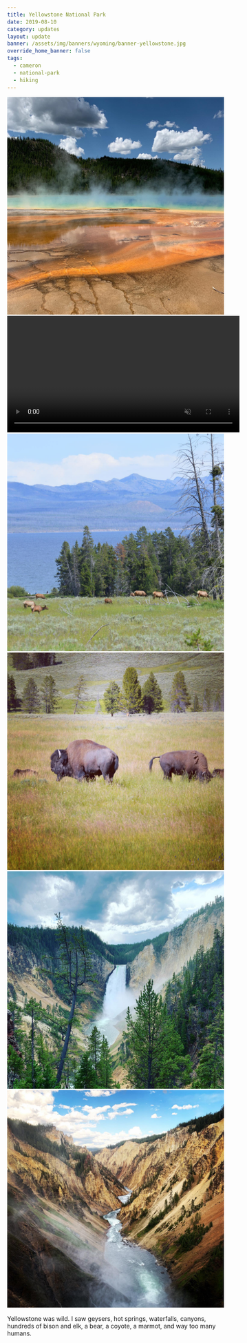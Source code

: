 ```yaml
---
title: Yellowstone National Park
date: 2019-08-10
category: updates
layout: update
banner: /assets/img/banners/wyoming/banner-yellowstone.jpg
override_home_banner: false
tags:
  - cameron
  - national-park
  - hiking
---
```


<div class="img-slider">
    <img src="/assets/img/updates/wyoming/yellowstone/yellowstone-1.jpg">
    <video muted controls width="540">
        <source src="{{ site.cdn }}/vid/updates/wyoming/yellowstone/ol-faithful.mp4" type="video/mp4">
    </video>
    <img src="/assets/img/updates/wyoming/yellowstone/yellowstone-2.jpg">
    <img src="/assets/img/updates/wyoming/yellowstone/yellowstone-3.jpg">
    <img src="/assets/img/updates/wyoming/yellowstone/yellowstone-4.jpg">
    <img src="/assets/img/updates/wyoming/yellowstone/yellowstone-5.jpg">
</div>

Yellowstone was wild. I saw geysers, hot springs, waterfalls, canyons, hundreds of bison and elk, a bear, a coyote, a marmot, and way too many humans.